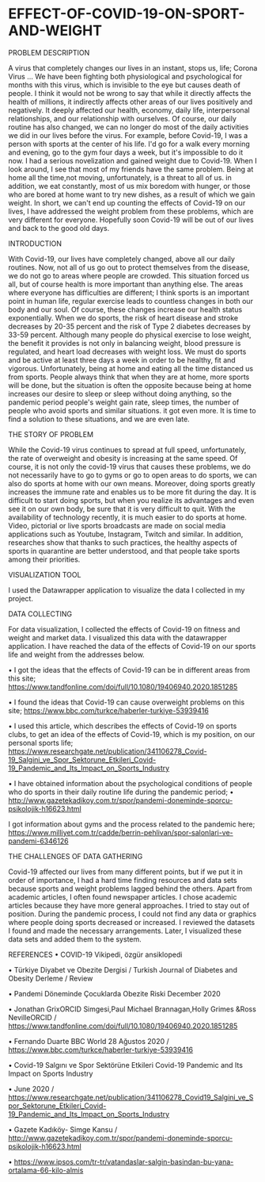 # EFFECT-OF-COVID-19-ON-SPORT-AND-WEIGHT
  PROBLEM DESCRIPTION
  
  A virus that completely changes our lives in an instant, stops us, life; Corona Virus ... We have been fighting both physiological and psychological for months with this virus, which is invisible to the eye but causes death of people.
 I think it would not be wrong to say that while it directly affects the health of millions, it indirectly affects other areas of our lives positively and negatively. It deeply affected our health, economy, daily life, interpersonal relationships, and our relationship with ourselves. Of course, our daily routine has also changed, we can no longer do most of the daily activities we did in our lives before the virus.  For example, before Covid-19, I was a person with sports at the center of his life. I'd go for a walk every morning and evening, go to the gym four days a week, but it's impossible to do it now. I had a serious novelization and gained weight due to Covid-19. When I look around, I see that most of my friends have the same problem. Being at home all the time,not moving, unfortunately, is a threat to all of us. in addition, we eat constantly, most of us mix boredom with hunger, or those who are bored at home want to try new dishes, as a result of which we gain weight. In short, we can't end up counting the effects of Covid-19 on our lives, I have addressed the weight problem from these problems, which are very different for everyone. Hopefully soon Covid-19 will be out of our lives and back to the good old days.
 
 INTRODUCTION
 
With Covid-19, our lives have completely changed, above all our daily routines. Now, not all of us go out to protect themselves from the disease, we do not go to areas where people are crowded. This situation forced us all, but of course health is more important than anything else. The areas where everyone has difficulties are different; I think sports is an important point in human life, regular exercise leads to countless changes in both our body and our soul. Of course, these changes increase our health status exponentially. When we do sports, the risk of heart disease and stroke decreases by 20-35 percent and the risk of Type 2 diabetes decreases by 33-59 percent. Although many people do physical exercise to lose weight, the benefit it provides is not only in balancing weight, blood pressure is regulated, and heart load decreases with weight loss. We must do sports and be active at least three days a week in order to be healthy, fit and vigorous. Unfortunately, being at home and eating all the time distanced us from sports. People always think that when they are at home, more sports will be done, but the situation is often the opposite because being at home increases our desire to sleep or sleep without doing anything, so the pandemic period people's weight gain rate, sleep times, the number of people who avoid sports and similar situations. it got even more. It is time to find a solution to these situations, and we are even late. 



THE STORY OF PROBLEM

While the Covid-19 virus continues to spread at full speed, unfortunately, the rate of overweight and obesity is increasing at the same speed. Of course, it is not only the covid-19 virus that causes these problems, we do not necessarily have to go to gyms or go to open areas to do sports, we can also do sports at home with our own means. Moreover, doing sports greatly increases the immune rate and enables us to be more fit during the day. It is difficult to start doing sports, but when you realize its advantages and even see it on our own body, be sure that it is very difficult to quit. With the availability of technology recently, it is much easier to do sports at home. Video, pictorial or live sports broadcasts are made on social media applications such as Youtube, Instagram, Twitch and similar. In addition, researches show that thanks to such practices, the healthy aspects of sports in quarantine are better understood, and that people take sports among their priorities.

 VISUALIZATION TOOL

I used the Datawrapper application to visualize the data I collected in my project.

 DATA COLLECTING

For data visualization, I collected the effects of Covid-19 on fitness and weight and market data. I visualized this data with the datawrapper application. I have reached the data of the effects of Covid-19 on our sports life and weight from the addresses below.

•	I got the ideas that the effects of Covid-19 can be in different areas from this site;
https://www.tandfonline.com/doi/full/10.1080/19406940.2020.1851285

•	I found the ideas that Covid-19 can cause overweight problems on this site;
https://www.bbc.com/turkce/haberler-turkiye-53939416

•	I used this article, which describes the effects of Covid-19 on sports clubs, to get an idea of the effects of Covid-19, which is my position, on our personal sports life;
https://www.researchgate.net/publication/341106278_Covid-19_Salgini_ve_Spor_Sektorune_Etkileri_Covid-19_Pandemic_and_Its_Impact_on_Sports_Industry

•	I have obtained information about the psychological conditions of people who do sports in their daily routine life during the pandemic period;
•	http://www.gazetekadikoy.com.tr/spor/pandemi-doneminde-sporcu-psikolojik-h16623.html

I got information about gyms and the process related to the pandemic here;
https://www.milliyet.com.tr/cadde/berrin-pehlivan/spor-salonlari-ve-pandemi-6346126

THE CHALLENGES OF DATA GATHERING

Covid-19 affected our lives from many different points, but if we put it in order of importance, I had a hard time finding resources and data sets because sports and weight problems lagged behind the others. Apart from academic articles, I often found newspaper articles. I chose academic articles because they have more general approaches. I tried to stay out of position. During the pandemic process, I could not find any data or graphics where people doing sports decreased or increased. I reviewed the datasets I found and made the necessary arrangements. Later, I visualized these data sets and added them to the system.

REFERENCES
•	COVID-19 Vikipedi, özgür ansiklopedi

•	Türkiye Diyabet ve Obezite Dergisi / Turkish Journal of Diabetes and Obesity Derleme / Review

•	Pandemi Döneminde Çocuklarda Obezite Riski December 2020

•	Jonathan GrixORCID Simgesi,Paul Michael Brannagan,Holly Grimes &Ross NevilleORCID  / https://www.tandfonline.com/doi/full/10.1080/19406940.2020.1851285

•	Fernando Duarte BBC World 28 Ağustos 2020 / https://www.bbc.com/turkce/haberler-turkiye-53939416

•	Covid-19 Salgını ve Spor Sektörüne Etkileri Covid-19 Pandemic and Its Impact on Sports Industry

•	June 2020 / https://www.researchgate.net/publication/341106278_Covid19_Salgini_ve_Spor_Sektorune_Etkileri_Covid-19_Pandemic_and_Its_Impact_on_Sports_Industry

•	Gazete Kadıköy- Simge Kansu / http://www.gazetekadikoy.com.tr/spor/pandemi-doneminde-sporcu-psikolojik-h16623.html

•  https://www.ipsos.com/tr-tr/vatandaslar-salgin-basindan-bu-yana-ortalama-66-kilo-almis





